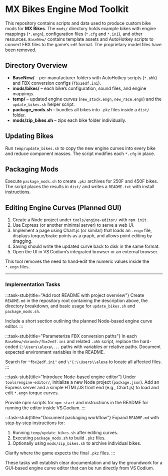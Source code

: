 # MX Bikes Engine Mod Toolkit

This repository contains scripts and data used to produce custom bike mods for **MX Bikes**.
The `mods/` directory holds example bikes with engine mappings (`*.engn`), configuration
files (`*.cfg` and `*.ini`), and other resources.  `BaseNew/` contains template assets
and AutoHotkey scripts to convert FBX files to the game’s `edf` format.
The proprietary model files have been removed.

## Directory Overview

- **BaseNew/** – per‑manufacturer folders with AutoHotkey scripts (`*.ahk`) and
  FBX conversion configs (`fbx2edf.ini`).
- **mods/bikes/** – each bike’s configuration, sound files, and engine mappings.
- **temp/** – updated engine curves (`new_stock.engn`, `new_race.engn`) and the
  `update_bikes.sh` helper script.
- **package_mods.sh** – bundles all bikes into `.pkz` files inside a `dist/` folder.
- **mods/zip_bikes.sh** – zips each bike folder individually.

## Updating Bikes

Run `temp/update_bikes.sh` to copy the new engine curves into every bike and
reduce component masses. The script modifies each `*.cfg` in place.

## Packaging Mods

Execute `package_mods.sh` to create `.pkz` archives for 250F and 450F bikes.
The script places the results in `dist/` and writes a `README.txt` with install
instructions.

## Editing Engine Curves (Planned GUI)

1. Create a Node project under `tools/engine-editor/` with `npm init`.
2. Use Express (or another minimal server) to serve a web UI.
3. Implement a page using Chart.js (or similar) that loads an `.engn` file,
   displays torque/brake points as a graph, and allows point editing by dragging.
4. Saving should write the updated curve back to disk in the same format.
5. Open the UI in VS Codium’s integrated browser or an external browser.

This tool removes the need to hand‑edit the numeric values inside the `*.engn`
files.

---

### Implementation Tasks

:::task-stub{title="Add root README with project overview"}
Create `README.md` in the repository root containing the description above, the directory breakdown, and basic usage for `update_bikes.sh` and `package_mods.sh`.

Include a short section outlining the planned Node-based engine curve editor.
:::

:::task-stub{title="Parameterize FBX conversion paths"}
In each `BaseNew/<brand>/fbx2edf.ini` and related `.ahk` script, replace the hard-coded `C:\Users\alexa\...` paths with variables or relative paths. Document expected environment variables in the README.

Search for `"fbx2edf.ini"` and `\"C:\\Users\\alexa` to locate all affected files.
:::

:::task-stub{title="Introduce Node-based engine editor"}
Under `tools/engine-editor/`, initialize a new Node project (`package.json`).
Add an Express server and a simple HTML/JS front end (e.g., Chart.js) to load and edit `*.engn` torque curves.

Provide npm scripts for `npm start` and instructions in the README for running the editor inside VS Codium.
:::

:::task-stub{title="Document packaging workflow"}
Expand `README.md` with step‑by‑step instructions for:

1. Running `temp/update_bikes.sh` after editing curves.
2. Executing `package_mods.sh` to build `.pkz` files.
3. Optionally using `mods/zip_bikes.sh` to archive individual bikes.

Clarify where the game expects the final `.pkz` files.
:::

These tasks will establish clear documentation and lay the groundwork for a GUI-based
engine curve editor that can be run directly from VS Codium.
